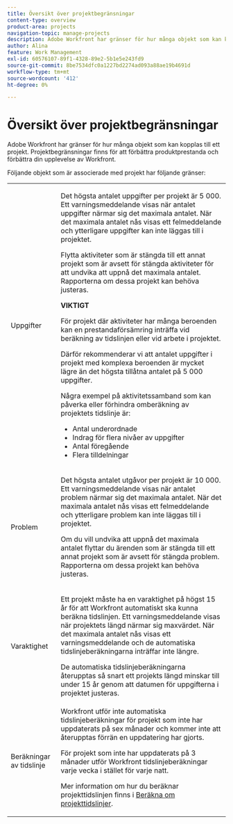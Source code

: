 ```yaml
---
title: Översikt över projektbegränsningar
content-type: overview
product-area: projects
navigation-topic: manage-projects
description: Adobe Workfront har gränser för hur många objekt som kan kopplas till ett projekt. Projektbegränsningar finns för att förbättra produktprestanda och förbättra din upplevelse av Workfront.
author: Alina
feature: Work Management
exl-id: 60576107-89f1-4328-89e2-5b1e5e243fd9
source-git-commit: 8be7534dfc0a1227bd2274ad093a88ae19b4691d
workflow-type: tm+mt
source-wordcount: '412'
ht-degree: 0%

---
```


# Översikt över projektbegränsningar

Adobe Workfront har gränser för hur många objekt som kan kopplas till ett projekt. Projektbegränsningar finns för att förbättra produktprestanda och förbättra din upplevelse av Workfront.

Följande objekt som är associerade med projekt har följande gränser:

<table style="table-layout:auto"> 
 <col> 
 <col> 
 <tbody> 
  <tr> 
   <td role="rowheader"><p>Uppgifter</p></td> 
   <td>  <p>Det högsta antalet uppgifter per projekt är 5 000. Ett varningsmeddelande visas när antalet uppgifter närmar sig det maximala antalet. När det maximala antalet nås visas ett felmeddelande och ytterligare uppgifter kan inte läggas till i projektet.</p> <p>Flytta aktiviteter som är stängda till ett annat projekt som är avsett för stängda aktiviteter för att undvika att uppnå det maximala antalet. Rapporterna om dessa projekt kan behöva justeras.</p>

<b>VIKTIGT</b>

För projekt där aktiviteter har många beroenden kan en prestandaförsämring inträffa vid beräkning av tidslinjen eller vid arbete i projektet.

Därför rekommenderar vi att antalet uppgifter i projekt med komplexa beroenden är mycket lägre än det högsta tillåtna antalet på 5 000 uppgifter.

Några exempel på aktivitetssamband som kan påverka eller förhindra omberäkning av projektets tidslinje är:

<ul><li>Antal underordnade</li>
   <li>Indrag för flera nivåer av uppgifter</li>
   <li>Antal föregående</li>
   <li>Flera tilldelningar</li>
   </ul>
   </td> 
  </tr> 
  <tr> 
   <td role="rowheader"><p>Problem</p></td> 
   <td>  <p>Det högsta antalet utgåvor per projekt är 10 000. Ett varningsmeddelande visas när antalet problem närmar sig det maximala antalet. När det maximala antalet nås visas ett felmeddelande och ytterligare problem kan inte läggas till i projektet.</p> <p>Om du vill undvika att uppnå det maximala antalet flyttar du ärenden som är stängda till ett annat projekt som är avsett för stängda problem. Rapporterna om dessa projekt kan behöva justeras.</p> </td> 
  </tr> 
  <tr> 
   <td role="rowheader"><p>Varaktighet</p></td> 
   <td> <p>Ett projekt måste ha en varaktighet på högst 15 år för att Workfront automatiskt ska kunna beräkna tidslinjen. Ett varningsmeddelande visas när projektets längd närmar sig maxvärdet. När det maximala antalet nås visas ett varningsmeddelande och de automatiska tidslinjeberäkningarna inträffar inte längre.</p> <p>De automatiska tidslinjeberäkningarna återupptas så snart ett projekts längd minskar till under 15 år genom att datumen för uppgifterna i projektet justeras.</p> </td> 
  </tr> 
  <tr> 
   <td role="rowheader"><p>Beräkningar av tidslinje</p></td> 
   <td>Workfront utför inte automatiska tidslinjeberäkningar för projekt som inte har uppdaterats på sex månader och kommer inte att återupptas förrän en uppdatering har gjorts.<p>För projekt som inte har uppdaterats på 3 månader utför Workfront tidslinjeberäkningar varje vecka i stället för varje natt.</p><p>Mer information om hur du beräknar projekttidslinjen finns i <a href="../../../manage-work/projects/manage-projects/recalculate-project-timeline.md" class="MCXref xref">Beräkna om projekttidslinjer</a>. </p></td> 
  </tr> 
 </tbody> 
</table>

<!-- Notes from the table: 
     <p>For tasks limits: (This is NOT TRUE , but the PMs always wanted this to stay the way it is because they don't want customers creating projects bigger than this.)</p>
    <p>For issue limits: (this is true only for some clusters; according to Anna A., some clusters are set to a million.)</p>
    -->